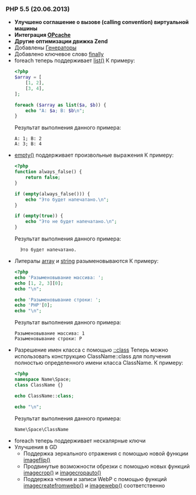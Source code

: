 ### PHP 5.5 (20.06.2013)
* **Улучшено соглашение о вызове (calling convention) виртуальной машины**
* **Интеграция [OPcache](http://php.net/manual/ru/book.opcache.php)**
* **Другие оптимизации движка Zend**
* Добавлены [Генераторы](http://php.net/manual/ru/language.generators.php)
* Добавлено ключевое слово [finally](http://php.net/manual/ru/language.exceptions.php#language.exceptions.finally)
* foreach теперь поддерживает [list()](http://php.net/manual/ru/function.list.php)
  К примеру:
  ```php
  <?php
  $array = [
      [1, 2],
      [3, 4],
  ];
  
  foreach ($array as list($a, $b)) {
      echo "A: $a; B: $b\n";
  }
  ```
  Результат выполнения данного примера:
  ```
  A: 1; B: 2
  A: 3; B: 4
  ```
* [empty()](http://php.net/manual/ru/function.empty.php) поддерживает произвольные выражения
  К примеру:
  ```php
  <?php
  function always_false() {
      return false;
  }
  
  if (empty(always_false())) {
      echo "Это будет напечатано.\n";
  }
  
  if (empty(true)) {
      echo "Это не будет напечатано.\n";
  }
  ```
  Результат выполнения данного примера:
  ```
    Это будет напечатано.
  ```
* Литералы [array](http://php.net/manual/ru/language.types.array.php) и [string](http://php.net/manual/ru/language.types.string.php) разыменовываются
  К примеру:
  ```php
  <?php
  echo 'Разыменовывание массива: ';
  echo [1, 2, 3][0];
  echo "\n";
  
  echo 'Разыменовывание строки: ';
  echo 'PHP'[0];
  echo "\n";
  ```
  Результат выполнения данного примера:
  ```
  Разыменовывание массива: 1
  Разыменовывание строки: P
  ```
* Разрешение имен класса с помощью [::class](http://php.net/manual/ru/language.oop5.basic.php#language.oop5.basic.class.class)
  Теперь можно использовать конструкцию ClassName::class для получения полностью определенного имени класса ClassName.
  К примеру:
  ```php
  <?php
  namespace Name\Space;
  class ClassName {}
  
  echo ClassName::class;
  
  echo "\n";
  ```
  Результат выполнения данного примера:
    ```
    Name\Space\ClassName
    ```
* foreach теперь поддерживает нескалярные ключи
* Улучшения в GD
  * Поддержка зеркального отражения с помощью новой функции [imageflip()](http://php.net/manual/ru/function.imageflip.php)
  * Продвинутые возможности обрезки с помощью новых функций [imagecrop()](http://php.net/manual/ru/function.imagecrop.php) и [imagecropauto()](http://php.net/manual/ru/function.imagecropauto.php)
  * Поддержка чтения и записи WebP с помощью функций [imagecreatefromwebp()](http://php.net/manual/ru/function.imagecreatefromwebp.php) и [imagewebp()](http://php.net/manual/ru/function.imagewebp.php) соответственно
